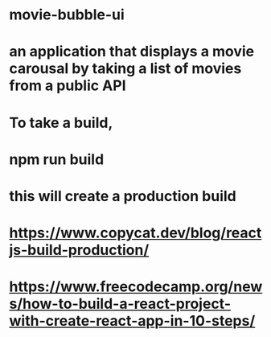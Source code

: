 # movie-bubble-ui
# an application that displays a movie carousal by taking a list of movies from a public API

# To take a build, 
# npm run build 
# this will create a production build

# https://www.copycat.dev/blog/reactjs-build-production/
# https://www.freecodecamp.org/news/how-to-build-a-react-project-with-create-react-app-in-10-steps/